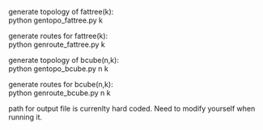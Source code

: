 generate topology of fattree(k):  
python gentopo_fattree.py k

generate routes for fattree(k):  
python genroute_fattree.py k

generate topology of bcube(n,k):  
python gentopo_bcube.py n k

generate routes for bcube(n,k):  
python genroute_bcube.py n k


path for output file is currenlty hard coded. Need to modify yourself when running it.